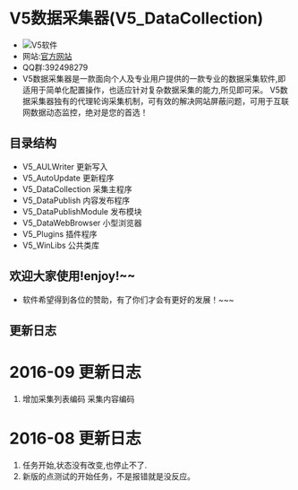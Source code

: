 # V5数据采集器(V5_DataCollection)

- ![V5软件](http://www.v5soft.com/apps/template/blog/img/logo.png)
- 网站:[官方网站](http://www.v5soft.com/project/collection/index)
- QQ群:392498279
- V5数据采集器是一款面向个人及专业用户提供的一款专业的数据采集软件,即适用于简单化配置操作，也适应针对复杂数据采集的能力,所见即可采。 V5数据采集器独有的代理轮询采集机制，可有效的解决网站屏蔽问题，可用于互联网数据动态监控，绝对是您的首选！

## 目录结构
- V5_AULWriter 更新写入
- V5_AutoUpdate 更新程序
- V5_DataCollection 采集主程序
- V5_DataPublish 内容发布程序
- V5_DataPublishModule 发布模块
- V5_DataWebBrowser 小型浏览器
- V5_Plugins 插件程序
- V5_WinLibs 公共类库

## 欢迎大家使用!enjoy!~~
- 软件希望得到各位的赞助，有了你们才会有更好的发展！~~~


## 更新日志
# 2016-09 更新日志
1. 增加采集列表编码 采集内容编码

# 2016-08 更新日志
1. 任务开始,状态没有改变,也停止不了.
2. 新版的点测试的开始任务，不是报错就是没反应。
